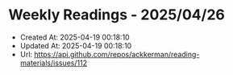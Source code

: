 # Weekly Readings - 2025/04/26

- Created At: 2025-04-19 00:18:10
- Updated At: 2025-04-19 00:18:10
- Url: https://api.github.com/repos/ackkerman/reading-materials/issues/112

